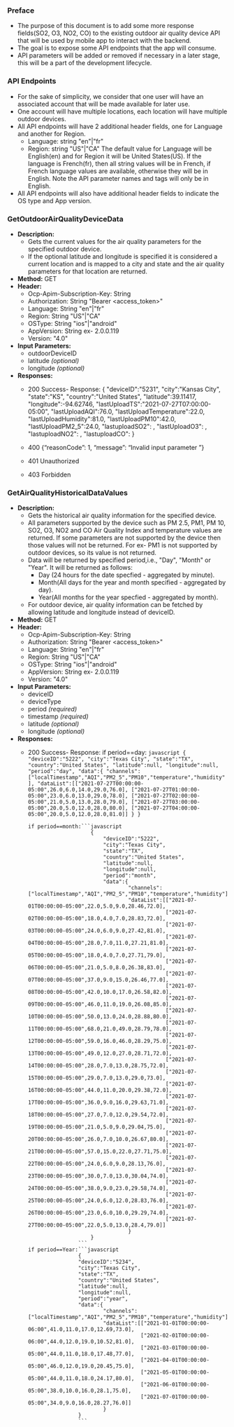 ### Preface
- The purpose of this document is to add some more response fields(SO2, O3, NO2, CO) to the existing outdoor air quality device API that will be used by mobile app to interact with the backend.
- The goal is to expose some API endpoints that the app will consume.
- API parameters will be added or removed if necessary in a later stage, this will be a part of the development lifecycle.

### API Endpoints
- For the sake of simplicity, we consider that one user will have an associated account that will be made available for later use.
- One account will have multiple locations, each location will have multiple outdoor devices.
- All API endpoints will have 2 additional header fields, one for Language and another for Region.
  - Language: string    "en"|"fr"
  - Region: string      "US"|"CA"
  The default value for Language will be English(en) and for Region it will be United States(US). If the language is French(fr), then all string values will be in French, if French language values are available, otherwise they will be in English. Note the API parameter names and tags will only be in English.
- All API endpoints will also have additional header fields to indicate the OS type and App version.

### GetOutdoorAirQualityDeviceData
- **Description:**
  - Gets the current values for the air quality parameters for the specified outdoor device.
  - If the optional latitude and longitude is specified it is considered a current location and is mapped to a city and state and the air quality parameters for that location are returned.
- **Method:** GET
- **Header:**
  - Ocp-Apim-Subscription-Key: String
  - Authorization: String 	"Bearer <access_token>"
  - Language: String	"en"|"fr"
  - Region: String		"US"|"CA"
  - OSType: String		"ios"|"android"
  - AppVersion: String	ex- 2.0.0.119
  - Version: "4.0"
- **Input Parameters:**
  - outdoorDeviceID
  - latitude *(optional)*
  - longitude *(optional)*
- **Responses:**
  - 200 	Success- Response:
							{
							"deviceID":"5231",
							"city":"Kansas City",
							"state":"KS",
							"country":"United States",
							"latitude":39.11417,
							"longitude":-94.62746,
							"lastUploadTS":"2021-07-27T07:00:00-05:00",
							"lastUploadAQI":76.0,
							"lastUploadTemperature":22.0,
							"lastUploadHumidity":81.0,
							"lastUploadPM10":42.0,
							"lastUploadPM2_5":24.0,
							"lastuploadSO2": ,
							"lastUploadO3": ,
							"lastuploadNO2": ,
							"lastuploadCO": 
							}
	
  - 400     {“reasonCode”: 1, “message”: “Invalid input parameter ”}
  - 401 	Unauthorized
  - 403 	Forbidden


### GetAirQualityHistoricalDataValues
- **Description:**
  - Gets the historical air quality information for the specified device.
  - All parameters supported by the device such as PM 2.5, PM1, PM 10, SO2, O3, NO2 and CO Air Quality Index and temperature values are returned. If some parameters are not supported by the device then those values will not be returned. For ex- PM1 is not supported by outdoor devices, so its value is not returned.
  - Data will be returned by specified period,i.e., "Day", "Month" or "Year". It will be returned as follows:
    - Day (24 hours for the date specfied - aggregated by minute).
	- Month(All days for the year and month specified  - aggregated by day).
	- Year(All months for the year specfied - aggregated by month).
  - For outdoor device, air quality information can be fetched by allowing latitude and longitude instead of deviceID.
- **Method:** GET
- **Header:** 
  - Ocp-Apim-Subscription-Key: String
  - Authorization: String 	"Bearer <access_token>"
  - Language: String	"en"|"fr"
  - Region: String		"US"|"CA"
  - OSType: String		"ios"|"android"
  - AppVersion: String	ex- 2.0.0.119
  - Version: "4.0"
- **Input Parameters:**
  - deviceID
  - deviceType
  - period *(required)*
  - timestamp *(required)*
  - latitude *(optional)*
  - longitude *(optional)*
- **Responses:**
  - 200 	Success- Response:
		if period==day:	```javascript
						{
							"deviceID":"5222",
							"city":"Texas City",
							"state":"TX",
							"country":"United States",
							"latitude":null,
							"longitude":null,
							"period":"day",
							"data":{
									"channels":["localTimestamp","AQI","PM2_5","PM10","temperature","humidity"],
									"dataList":[["2021-07-27T00:00:00-05:00",26.0,6.0,14.0,29.0,76.0],
												["2021-07-27T01:00:00-05:00",23.0,6.0,13.0,29.0,78.0],
												["2021-07-27T02:00:00-05:00",21.0,5.0,13.0,28.0,79.0],
												["2021-07-27T03:00:00-05:00",20.0,5.0,12.0,28.0,80.0],
												["2021-07-27T04:00:00-05:00",20.0,5.0,12.0,28.0,81.0]]
									}
						}
						```
							
		if period==month:```javascript
							{
								"deviceID":"5222",
								"city":"Texas City",
								"state":"TX",
								"country":"United States",
								"latitude":null,
								"longitude":null,
								"period":"month",
								"data":{
										"channels":["localTimestamp","AQI","PM2_5","PM10","temperature","humidity"],
										"dataList":[["2021-07-01T00:00:00-05:00",22.0,5.0,9.0,28.46,72.0],
													["2021-07-02T00:00:00-05:00",18.0,4.0,7.0,28.83,72.0],
													["2021-07-03T00:00:00-05:00",24.0,6.0,9.0,27.42,81.0],
													["2021-07-04T00:00:00-05:00",28.0,7.0,11.0,27.21,81.0],
													["2021-07-05T00:00:00-05:00",18.0,4.0,7.0,27.71,79.0],
													["2021-07-06T00:00:00-05:00",21.0,5.0,8.0,26.38,83.0],
													["2021-07-07T00:00:00-05:00",37.0,9.0,15.0,26.46,77.0],
													["2021-07-08T00:00:00-05:00",42.0,10.0,17.0,26.58,82.0],
													["2021-07-09T00:00:00-05:00",46.0,11.0,19.0,26.08,85.0],
													["2021-07-10T00:00:00-05:00",50.0,13.0,24.0,28.88,80.0],
													["2021-07-11T00:00:00-05:00",68.0,21.0,49.0,28.79,78.0],
													["2021-07-12T00:00:00-05:00",59.0,16.0,46.0,28.29,75.0],
													["2021-07-13T00:00:00-05:00",49.0,12.0,27.0,28.71,72.0],
													["2021-07-14T00:00:00-05:00",28.0,7.0,13.0,28.75,72.0],
													["2021-07-15T00:00:00-05:00",29.0,7.0,13.0,29.0,73.0],
													["2021-07-16T00:00:00-05:00",44.0,11.0,20.0,29.38,72.0],
													["2021-07-17T00:00:00-05:00",36.0,9.0,16.0,29.63,71.0],
													["2021-07-18T00:00:00-05:00",27.0,7.0,12.0,29.54,72.0],
													["2021-07-19T00:00:00-05:00",21.0,5.0,9.0,29.04,75.0],
													["2021-07-20T00:00:00-05:00",26.0,7.0,10.0,26.67,80.0],
													["2021-07-21T00:00:00-05:00",57.0,15.0,22.0,27.71,75.0],
													["2021-07-22T00:00:00-05:00",24.0,6.0,9.0,28.13,76.0],
													["2021-07-23T00:00:00-05:00",30.0,7.0,13.0,30.04,74.0],
													["2021-07-24T00:00:00-05:00",38.0,9.0,23.0,29.58,74.0],
													["2021-07-25T00:00:00-05:00",24.0,6.0,12.0,28.83,76.0],
													["2021-07-26T00:00:00-05:00",23.0,6.0,10.0,29.29,74.0],
													["2021-07-27T00:00:00-05:00",22.0,5.0,13.0,28.4,79.0]]
										}
							}
						```
		if period==Year:```javascript
						{
						"deviceID":"5234",
						"city":"Texas City",
						"state":"TX",
						"country":"United States",
						"latitude":null,
						"longitude":null,
						"period":"year",
						"data":{
								"channels":["localTimestamp","AQI","PM2_5","PM10","temperature","humidity"],
								"dataList":[["2021-01-01T00:00:00-06:00",41.0,11.0,17.0,12.69,73.0],
											["2021-02-01T00:00:00-06:00",44.0,12.0,19.0,10.52,81.0],
											["2021-03-01T00:00:00-05:00",44.0,11.0,18.0,17.48,77.0],
											["2021-04-01T00:00:00-05:00",46.0,12.0,19.0,20.45,75.0],
											["2021-05-01T00:00:00-05:00",44.0,11.0,18.0,24.17,80.0],
											["2021-06-01T00:00:00-05:00",38.0,10.0,16.0,28.1,75.0],
											["2021-07-01T00:00:00-05:00",34.0,9.0,16.0,28.27,76.0]]
								}
						}
						```
						
		
							
							